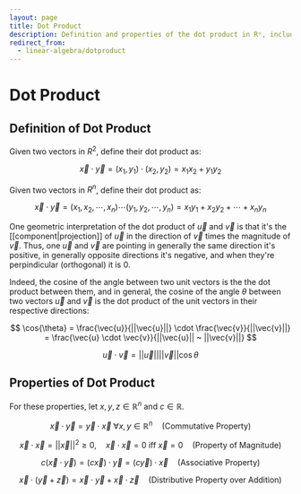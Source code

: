 ```yaml
---
layout: page
title: Dot Product
description: Definition and properties of the dot product in Rⁿ, including geometric interpretation as angle measurement and its relationship to vector projection.
redirect_from:
  - linear-algebra/dotproduct
---
```


# Dot Product

## Definition of Dot Product

Given two vectors in $R^2$, define their dot product as:

$$ \vec{x} \cdot \vec{y} = (x_1, y_1) \cdot (x_2, y_2) = x_1 x_2 + y_1 y_2 $$

Given two vectors in $R^n$, define their dot product as:

$$ \vec{x} \cdot \vec{y} = (x_1, x_2, \cdots, x_n) \cdots (y_1, y_2, \cdots, y_n)  = x_1 y_1 + x_2 y_2 + \cdots + x_n y_n $$

One geometric interpretation of the dot product of $\vec{u}$ and $\vec{v}$ is that it's the [[component|projection]] of $\vec{u}$ in the direction of $\vec{v}$ times the magnitude of $\vec{v}$. Thus, one $\vec{u}$ and $\vec{v}$ are pointing in generally the same direction it's positive, in generally opposite directions it's negative, and when they're perpindicular (orthogonal) it is $0$.

Indeed, the cosine of the angle between two unit vectors is the the dot product between them, and in general, the cosine of the angle $\theta$ between two vectors $\vec{u}$ and $\vec{v}$ is the dot product of the unit vectors in their respective directions:

$$ \cos{\theta} =  \frac{\vec{u}}{||\vec{u}||} \cdot \frac{\vec{v}}{||\vec{v}||} = \frac{\vec{u} \cdot \vec{v}}{||\vec{u}|| ~ ||\vec{v}||} $$ 


$$ \vec{u} \cdot \vec{v} = ||\vec{u}|| ||\vec{v}|| \cos{\theta} $$

## Properties of Dot Product

For these properties, let $x, y, z \in \mathbb{R}^n$ and $c \in \mathbb{R}.$

$$ \vec{x} \cdot \vec{y} = \vec{y} \cdot \vec{x} ~ \forall x, y \in \mathbb{R}^n \quad \text{(Commutative Property)} $$

$$ \vec{x} \cdot \vec{x} = {|| \vec{x} ||}^2 \geq 0, \quad \vec{x} \cdot \vec{x} = 0 ~ \text{iff} ~ \vec{x} = 0 \quad \text{(Property of Magnitude)} $$ 

$$ c(\vec{x} \cdot \vec{y}) = (c\vec{x}) \cdot \vec{y} = (c\vec{y}) \cdot \vec{x}  \quad \text{(Associative Property)} $$

$$ \vec{x} \cdot (\vec{y} + \vec{z}) = \vec{x} \cdot \vec{y} + \vec{x} \cdot \vec{z} \quad \text{(Distributive Property over Addition)} $$
